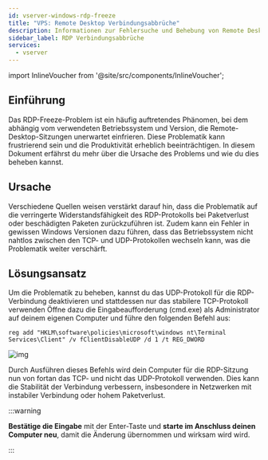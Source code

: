 ```yaml
---
id: vserver-windows-rdp-freeze
title: "VPS: Remote Desktop Verbindungsabbrüche"
description: Informationen zur Fehlersuche und Behebung von Remote Desktop Verbindungsabbrüche - ZAP-Hosting.com Dokumentation
sidebar_label: RDP Verbindungsabbrüche
services:
  - vserver
---
```


import InlineVoucher from '@site/src/components/InlineVoucher';



## Einführung

Das RDP-Freeze-Problem ist ein häufig auftretendes Phänomen, bei dem abhängig vom verwendeten Betriebssystem und Version, die Remote-Desktop-Sitzungen unerwartet einfrieren. Diese Problematik kann frustrierend sein und die Produktivität erheblich beeinträchtigen. In diesem Dokument erfährst du mehr über die Ursache des Problems und wie du dies beheben kannst. 

<InlineVoucher />



## Ursache

Verschiedene Quellen weisen verstärkt darauf hin, dass die Problematik auf die verringerte Widerstandsfähigkeit des RDP-Protokolls bei Paketverlust oder beschädigten Paketen zurückzuführen ist. Zudem kann ein Fehler in gewissen Windows Versionen dazu führen, dass das Betriebssystem nicht nahtlos zwischen den TCP- und UDP-Protokollen wechseln kann, was die Problematik weiter verschärft.



## Lösungsansatz
Um die Problematik  zu beheben, kannst du das UDP-Protokoll für die RDP-Verbindung deaktivieren und stattdessen nur das stabilere TCP-Protokoll verwenden Öffne dazu die Eingabeaufforderung (cmd.exe) als Administrator auf deinem eigenen Computer und führe den folgenden Befehl aus:

```
reg add "HKLM\software\policies\microsoft\windows nt\Terminal Services\Client" /v fClientDisableUDP /d 1 /t REG_DWORD
```

![img](https://screensaver01.zap-hosting.com/index.php/s/6E6AzroG88ETj2X/preview)

Durch Ausführen dieses Befehls wird dein Computer für die RDP-Sitzung nun von fortan das TCP- und nicht das UDP-Protokoll verwenden. Dies kann die Stabilität der Verbindung verbessern, insbesondere in Netzwerken mit instabiler Verbindung oder hohem Paketverlust.



:::warning 

**Bestätige die Eingabe** mit der Enter-Taste und **starte im Anschluss deinen Computer neu**, damit die Änderung übernommen und wirksam wird wird. 

:::